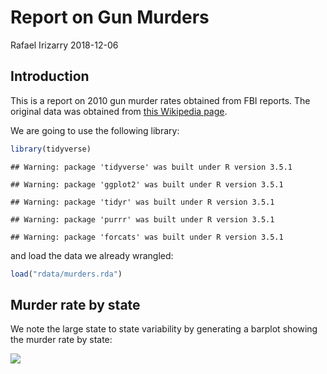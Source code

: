 Report on Gun Murders
================
Rafael Irizarry
2018-12-06

Introduction
------------

This is a report on 2010 gun murder rates obtained from FBI reports. The original data was obtained from [this Wikipedia page](https://en.wikipedia.org/wiki/Murder_in_the_United_States_by_state).

We are going to use the following library:

``` r
library(tidyverse)
```

    ## Warning: package 'tidyverse' was built under R version 3.5.1

    ## Warning: package 'ggplot2' was built under R version 3.5.1

    ## Warning: package 'tidyr' was built under R version 3.5.1

    ## Warning: package 'purrr' was built under R version 3.5.1

    ## Warning: package 'forcats' was built under R version 3.5.1

and load the data we already wrangled:

``` r
load("rdata/murders.rda")
```

Murder rate by state
--------------------

We note the large state to state variability by generating a barplot showing the murder rate by state:

![](report_files/figure-markdown_github/murder-rate-by-state-1.png)
